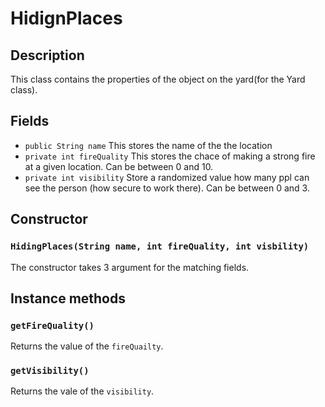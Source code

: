 # HidignPlaces


## Description

This class contains the properties of the object on the yard(for the Yard class).

## Fields

* `public String name` This stores the name of the the location
* `private int fireQuality` This stores the chace of making a strong fire at a given location. Can be between 0 and 10.
* `private int visibility` Store a randomized value how many ppl can see the person (how secure to work there). Can be between 0 and 3.

## Constructor

### `HidingPlaces(String name, int fireQuality, int visbility)`

The constructor takes 3 argument for the matching fields.

## Instance methods

### `getFireQuality()`
Returns the value of the `fireQuailty`.

### `getVisibility()` 
Returns the vale of the `visibility`.